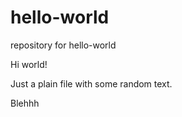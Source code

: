 # hello-world
repository for hello-world

Hi world!

Just a plain file with some random text.

Blehhh
